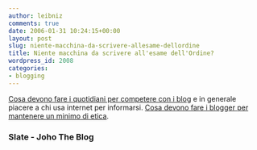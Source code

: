 ```yaml
---
author: leibniz
comments: true
date: 2006-01-31 10:24:15+00:00
layout: post
slug: niente-macchina-da-scrivere-allesame-dellordine
title: Niente macchina da scrivere all'esame dell'Ordine?
wordpress_id: 2008
categories:
- blogging
---
```


[Cosa devono fare i quotidiani per competere con i blog](http://www.slate.com/id/2134918/) e in generale piacere a chi usa internet per informarsi. [Cosa devono fare i blogger per mantenere un minimo di etica](http://www.hyperorg.com/blogger/mtarchive/factbased_ethics_for_bloggers.html).


### Slate - Joho The Blog
